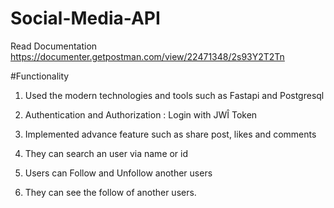 # Social-Media-API
Read Documentation   https://documenter.getpostman.com/view/22471348/2s93Y2T2Tn

#Functionality

1. Used the modern technologies and tools such as Fastapi and Postgresql

2. Authentication and Authorization : Login with JWÎ Token

3. Implemented advance feature such as share post, likes and comments

4. They can search an user via name or id

5. Users can Follow and Unfollow another users

6. They can see the follow of another users.
